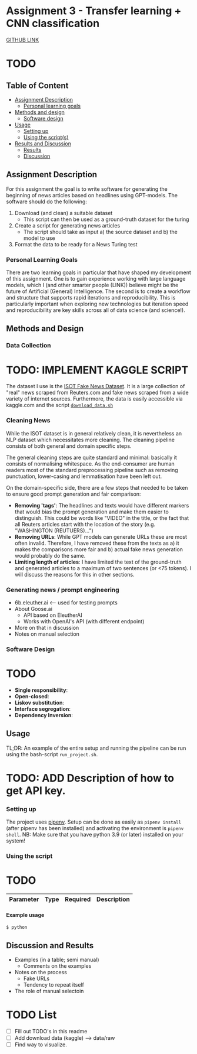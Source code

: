# Assignment 3 - Transfer learning + CNN classification
[GITHUB LINK](https://github.com/Rysias/cds-assignments/tree/main/language-assignments/fooled-by-llm)

# TODO 

## Table of Content
- [Assignment Description](#assignment-description)
    * [Personal learning goals](#personal-learning-goals)
- [Methods and design](#methods-and-design)
    * [Software design](#software-design)
- [Usage](#usage)
    * [Setting up](#setting-up)
    * [Using the script(s)](#using-the-scripts)
- [Results and Discussion](#results-and-discussion)
    * [Results](#results)
    * [Discussion](#discussion)

## Assignment Description
For this assignment the goal is to write software for generating the beginning of news articles based on headlines using GPT-models. The software should do the following: 

1. Download (and clean) a suitable dataset
    - This script can then be used as a ground-truth dataset for the turing
2. Create a script for generating news articles  
    - The script should take as input a) the source dataset and b) the model to use
3. Format the data to be ready for a News Turing test

### Personal Learning Goals
There are two learning goals in particular that have shaped my development of this assignment. One is to gain experience working with large language models, which I (and other smarter people (LINK)) believe might be the future of Artificial (General) Intelligence. The second is to create a workflow and structure that supports rapid iterations and reproducibility. This is particularly important when exploring new technologies but iteration speed and reproducibility are key skills across all of data science (and science!). 

## Methods and Design
### Data Collection
# TODO: IMPLEMENT KAGGLE SCRIPT
The dataset I use is the [ISOT Fake News Dataset](https://www.uvic.ca/ecs/ece/isot/assets/docs/ISOT_Fake_News_Dataset_ReadMe.pdf). It is a large collection of "real" news scraped from Reuters.com and fake news scraped from a wide variety of internet sources. Furthermore, the data is easily accessible via kaggle.com and the script [`download_data.sh`]()

### Cleaning News
While the ISOT dataset is in general relatively clean, it is nevertheless an NLP dataset which necessitates more cleaning. The cleaning pipeline consists of both general and domain specific steps. 

The general cleaning steps are quite standard and minimal: basically it consists of normalising whitespace. As the end-consumer are human readers most of the standard preprocessing pipeline such as removing punctuation, lower-casing and lemmatisation have been left out. 

On the domain-specific side, there are a few steps that needed to be taken to ensure good prompt generation and fair comparison: 
- **Removing 'tags'**: The headlines and texts would have different markers that would bias the prompt generation and make them easier to distinguish. This could be words like "VIDEO" in the title, or the fact that all Reuters articles start with the location of the story (e.g. "WASHINGTON (REUTUERS)...")
- **Removing URLs**: While GPT models can generate URLs these are most often invalid. Therefore, I have removed these from the texts as a) it makes the comparisons more fair and b) actual fake news generation would probably do the same. 
- **Limiting length of articles**: I have limited the text of the ground-truth and generated articles to a maximum of two sentences (or <75 tokens). I will discuss the reasons for this in other sections. 


### Generating news / prompt engineering 
- 6b.eleuther.ai <-- used for testing prompts 
- About Goose.ai 
    - API based on EleutherAI
    - Works with OpenAI's API (with different endpoint)
- More on that in discussion
- Notes on manual selection

### Software Design
# TODO 
- **Single responsibility**: 
- **Open-closed**: 
- **Liskov substitution**: 
- **Interface segregation**: 
- **Dependency Inversion**: 

## Usage 
TL;DR: An example of the entire setup and running the pipeline can be run using the bash-script `run_project.sh`. 
# TODO: ADD Description of how to get API key.
### Setting up
The project uses [pipenv](https://pipenv-fork.readthedocs.io/en/latest/basics.html). Setup can be done as easily as `pipenv install` (after pipenv has been installed) and activating the environment is `pipenv shell`. NB: Make sure that you have python 3.9 (or later) installed on your system!

### Using the script
# TODO 

Parameter | Type | Required | Description
---- | ---- | ---- | ----


#### Example usage
```console
$ python 
```
## Discussion and Results
- Examples (in a table; semi manual)
    - Comments on the examples
- Notes on the process
    - Fake URLs 
    - Tendency to repeat itself
- The role of manual selectoin

# TODO List
- [ ] Fill out TODO's in this readme 
- [ ] Add download data (kaggle) --> data/raw
- [ ] Find way to visualize.